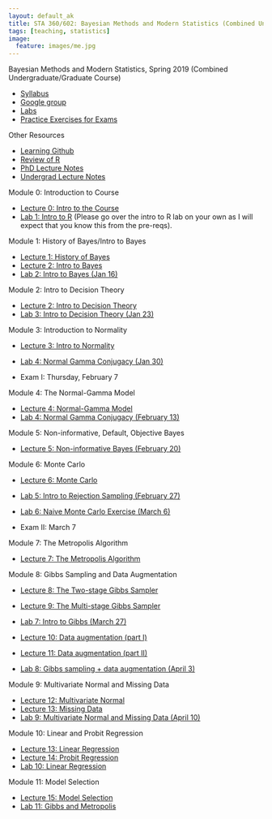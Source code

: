 ```yaml
---
layout: default_ak
title: STA 360/602: Bayesian Methods and Modern Statistics (Combined Undergraduate/Graduate Course)
tags: [teaching, statistics]
image:
  feature: images/me.jpg
---
```


Bayesian Methods and Modern Statistics, Spring 2019 (Combined Undergraduate/Graduate Course)


+ [Syllabus](https://github.com/resteorts/modern-bayes/blob/master/syllabus/syllabus-sta602-spring19.pdf)
+ [Google group](https://groups.google.com/forum/#!forum/bayes19)
+ [Labs](https://github.com/resteorts/modern-bayes/tree/master/labs)
+ [Practice Exercises for Exams](https://github.com/resteorts/modern-bayes/tree/master/exercises)


Other Resources
+ [Learning Github](https://product.hubspot.com/blog/git-and-github-tutorial-for-beginners)
+ [Review of R](https://github.com/resteorts/data-mine/blob/master/lectures_2018/00-intro/00-intro-to-R.pdf)
+ [PhD Lecture Notes](https://github.com/resteorts/modern-bayes/blob/master/reading/babybayes-master.pdf)
+ [Undergrad Lecture Notes](https://github.com/resteorts/modern-bayes/blob/master/reading/essential_bayes.pdf)




Module 0: Introduction to Course 

+ [Lecture 0: Intro to the Course](https://github.com/resteorts/modern-bayes/blob/master/lecturesModernBayes19/lecture-0/00-intro-to-Bayes.pdf)
+ [Lab 1: Intro to R](https://github.com/resteorts/modern-bayes/tree/master/labs)
(Please go over the intro to R lab on your own as I will expect that you know this
from the pre-reqs). 


Module 1: History of Bayes/Intro to Bayes 

+ [Lecture 1: History of Bayes](https://github.com/resteorts/modern-bayes/blob/master/lecturesModernBayes19/lecture-1/01-history-of-Bayes.pdf)
+ [Lecture 2: Intro to Bayes](https://github.com/resteorts/modern-bayes/blob/master/lecturesModernBayes19/lecture-1/01-intro-to-Bayes.pdf)
+ [Lab 2: Intro to Bayes (Jan 16)](https://github.com/resteorts/modern-bayes/blob/master/labs/02-intro-to-bayes/lab2IntroductiontoBayes.pdf)

Module 2: Intro to Decision Theory

+ [Lecture 2: Intro to Decision Theory](https://github.com/resteorts/modern-bayes/blob/master/lecturesModernBayes19/lecture-2/02-intro-to-Bayes.pdf)
+ [Lab 3: Intro to Decision Theory (Jan 23)](https://github.com/resteorts/modern-bayes/blob/master/labs/03-intro-decision-theory/lab3IntrotoDecisionTheory.pdf)

 Module 3: Introduction to Normality 

+ [Lecture 3: Intro to Normality](https://github.com/resteorts/modern-bayes/blob/master/lecturesModernBayes19/lecture-3/03-normal-distribution.pdf)
+ [Lab 4: Normal Gamma Conjugacy (Jan 30)](https://github.com/resteorts/modern-bayes/blob/master/labs/04-intro-gaussian/lab4IntroductiontoBayes.pdf)

+ Exam I: Thursday, February 7

Module 4: The Normal-Gamma Model

+ [Lecture 4: Normal-Gamma Model](https://github.com/resteorts/modern-bayes/blob/master/lecturesModernBayes19/lecture-4/04-normal-gamma.pdf)
+ [Lab 4: Normal Gamma Conjugacy (February 13)](https://github.com/resteorts/modern-bayes/blob/master/labs/04-intro-gaussian/lab4IntroductiontoBayes.pdf)

Module 5: Non-informative, Default, Objective Bayes
+ [Lecture 5: Non-informative Bayes (February 20)](https://github.com/resteorts/modern-bayes/blob/master/lecturesModernBayes19/lecture-5/lecture5-objective.pdf)

Module 6: Monte Carlo
+ [Lecture 6: Monte Carlo](https://github.com/resteorts/modern-bayes/blob/master/lecturesModernBayes19/lecture-6/06-monte-carlo.pdf)
+ [Lab 5: Intro to Rejection Sampling (February 27)](https://github.com/resteorts/modern-bayes/blob/master/labs/05-intro-rejection-sampling/lab5IntroRejectionSampling.pdf)
+ [Lab 6: Naive Monte Carlo Exercise (March 6)](https://github.com/resteorts/modern-bayes/blob/master/labs/06-monte-carlo/lab-06.pdf)

+ Exam II: March 7

Module 7: The Metropolis Algorithm 
+ [Lecture 7: The Metropolis Algorithm](https://github.com/resteorts/modern-bayes/blob/master/lecturesModernBayes19/lecture-7/07-metropolis.pdf)


Module 8: Gibbs Sampling and Data Augmentation
+ [Lecture 8: The Two-stage Gibbs Sampler](https://github.com/resteorts/modern-bayes/blob/master/lecturesModernBayes19/lecture-8/08-gibbs.pdf)
+ [Lecture 9: The Multi-stage Gibbs Sampler](https://github.com/resteorts/modern-bayes/blob/master/lecturesModernBayes19/lecture-8/08-gibbs-multistage.pdf)
+ [Lab 7: Intro to Gibbs (March 27)](https://github.com/resteorts/modern-bayes/blob/master/labs/07-gibbs/lab-07.pdf)

+ [Lecture 10: Data augmentation (part I)](https://github.com/resteorts/modern-bayes/blob/master/lecturesModernBayes19/lecture-8/08-data-augment.pdf)
+ [Lecture 11: Data augmentation (part II)](https://github.com/resteorts/modern-bayes/blob/master/lecturesModernBayes19/lecture-8/08-data-augment-part2.pdf)
+ [Lab 8: Gibbs sampling + data augmentation (April 3)](https://github.com/resteorts/modern-bayes/blob/master/labs/08-gibbs-augmentation/lab-08.pdf)

Module 9: Multivariate Normal and Missing Data
+ [Lecture 12: Multivariate Normal](https://github.com/resteorts/modern-bayes/blob/master/lecturesModernBayes19/lecture-9/09-multivariate-norm.pdf)
+ [Lecture 13: Missing Data](https://github.com/resteorts/modern-bayes/blob/master/lecturesModernBayes19/lecture-9/09-missing-data.pdf)
+ [Lab 9: Multivariate Normal and Missing Data (April 10)](https://github.com/resteorts/modern-bayes/blob/master/labs/09-multivariate-imputation/hw-09.pdf)

Module 10: Linear and Probit Regression 

+ [Lecture 13: Linear Regression](https://github.com/resteorts/modern-bayes/blob/master/lecturesModernBayes19/lecture-10/10-linear-regression.pdf)
+ [Lecture 14: Probit Regression](https://github.com/resteorts/modern-bayes/blob/master/lecturesModernBayes19/lecture-10/10-probit-regression.pdf)
+ [Lab 10: Linear Regression](https://github.com/resteorts/modern-bayes/blob/master/labs/10-linear-regression/lab-10.pdf)

Module 11: Model Selection

+ [Lecture 15: Model Selection](https://github.com/resteorts/modern-bayes/blob/master/lecturesModernBayes19/lecture-11/11-model-selection.pdf)
+ [Lab 11: Gibbs and Metropolis](https://github.com/resteorts/modern-bayes/blob/master/labs/11-gibbs-and-metropolis/lab9withoutsolutions.pdf)

